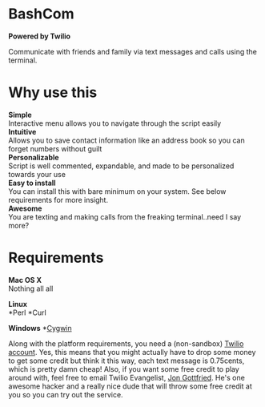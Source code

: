 BashCom
==========
**Powered by Twilio**

Communicate with friends and family via text messages and calls using the terminal.

Why use this
===================
**Simple** <br />
Interactive menu allows you to navigate through the script easily<br />
**Intuitive** <br />
Allows you to save contact information like an address book so you can forget numbers without guilt<br />
**Personalizable** <br />
Script is well commented, expandable, and made to be personalized towards your use<br />
**Easy to install**<br />
You can install this with bare minimum on your system. See below requirements for more insight.<br />
**Awesome**<br />
You are texting and making calls from the freaking terminal..need I say more?<br />

Requirements
====================
**Mac OS X**<br />
Nothing all all<br />

**Linux**<br />
*Perl
*Curl

**Windows**
*<a href="https://www.cs.drexel.edu/~kschmidt/Ref/cygwinSetup.html">Cygwin</a>

Along with the platform requirements, you need a (non-sandbox) <a href="www.twilio.com">Twilio account</a>. Yes, this means that you might actually have to drop some money to get some credit but think it this way, each text message is 0.75cents, which is pretty damn cheap! Also, if you want some free credit to play around with, feel free to email Twilio Evangelist, <a href="http://www.jonmarkgo.com/">Jon Gottfried</a>. He's one awesome hacker and a really nice dude that will throw some free credit at you so you can try out the service. <br />